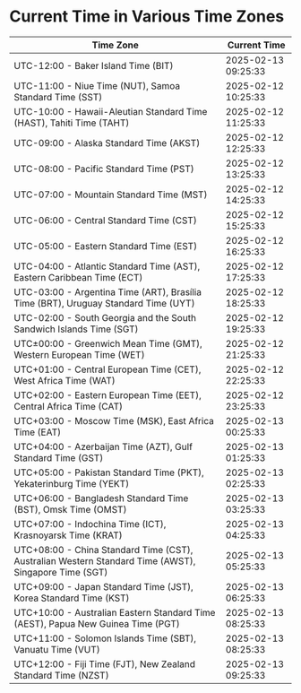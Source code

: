 # Current Time in Various Time Zones

| Time Zone | Current Time |
|-----------|--------------|
| UTC-12:00 - Baker Island Time (BIT) | 2025-02-13 09:25:33 |
| UTC-11:00 - Niue Time (NUT), Samoa Standard Time (SST) | 2025-02-12 10:25:33 |
| UTC-10:00 - Hawaii-Aleutian Standard Time (HAST), Tahiti Time (TAHT) | 2025-02-12 11:25:33 |
| UTC-09:00 - Alaska Standard Time (AKST) | 2025-02-12 12:25:33 |
| UTC-08:00 - Pacific Standard Time (PST) | 2025-02-12 13:25:33 |
| UTC-07:00 - Mountain Standard Time (MST) | 2025-02-12 14:25:33 |
| UTC-06:00 - Central Standard Time (CST) | 2025-02-12 15:25:33 |
| UTC-05:00 - Eastern Standard Time (EST) | 2025-02-12 16:25:33 |
| UTC-04:00 - Atlantic Standard Time (AST), Eastern Caribbean Time (ECT) | 2025-02-12 17:25:33 |
| UTC-03:00 - Argentina Time (ART), Brasília Time (BRT), Uruguay Standard Time (UYT) | 2025-02-12 18:25:33 |
| UTC-02:00 - South Georgia and the South Sandwich Islands Time (SGT) | 2025-02-12 19:25:33 |
| UTC±00:00 - Greenwich Mean Time (GMT), Western European Time (WET) | 2025-02-12 21:25:33 |
| UTC+01:00 - Central European Time (CET), West Africa Time (WAT) | 2025-02-12 22:25:33 |
| UTC+02:00 - Eastern European Time (EET), Central Africa Time (CAT) | 2025-02-12 23:25:33 |
| UTC+03:00 - Moscow Time (MSK), East Africa Time (EAT) | 2025-02-13 00:25:33 |
| UTC+04:00 - Azerbaijan Time (AZT), Gulf Standard Time (GST) | 2025-02-13 01:25:33 |
| UTC+05:00 - Pakistan Standard Time (PKT), Yekaterinburg Time (YEKT) | 2025-02-13 02:25:33 |
| UTC+06:00 - Bangladesh Standard Time (BST), Omsk Time (OMST) | 2025-02-13 03:25:33 |
| UTC+07:00 - Indochina Time (ICT), Krasnoyarsk Time (KRAT) | 2025-02-13 04:25:33 |
| UTC+08:00 - China Standard Time (CST), Australian Western Standard Time (AWST), Singapore Time (SGT) | 2025-02-13 05:25:33 |
| UTC+09:00 - Japan Standard Time (JST), Korea Standard Time (KST) | 2025-02-13 06:25:33 |
| UTC+10:00 - Australian Eastern Standard Time (AEST), Papua New Guinea Time (PGT) | 2025-02-13 08:25:33 |
| UTC+11:00 - Solomon Islands Time (SBT), Vanuatu Time (VUT) | 2025-02-13 08:25:33 |
| UTC+12:00 - Fiji Time (FJT), New Zealand Standard Time (NZST) | 2025-02-13 09:25:33 |
